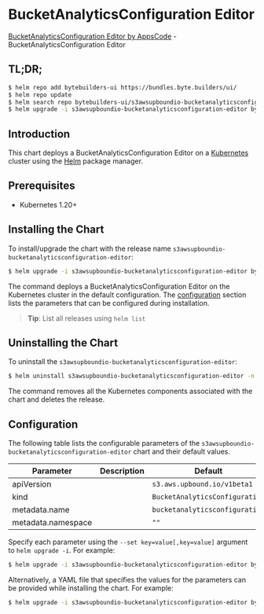 # BucketAnalyticsConfiguration Editor

[BucketAnalyticsConfiguration Editor by AppsCode](https://byte.builders) - BucketAnalyticsConfiguration Editor

## TL;DR;

```bash
$ helm repo add bytebuilders-ui https://bundles.byte.builders/ui/
$ helm repo update
$ helm search repo bytebuilders-ui/s3awsupboundio-bucketanalyticsconfiguration-editor --version=v0.4.18
$ helm upgrade -i s3awsupboundio-bucketanalyticsconfiguration-editor bytebuilders-ui/s3awsupboundio-bucketanalyticsconfiguration-editor -n default --create-namespace --version=v0.4.18
```

## Introduction

This chart deploys a BucketAnalyticsConfiguration Editor on a [Kubernetes](http://kubernetes.io) cluster using the [Helm](https://helm.sh) package manager.

## Prerequisites

- Kubernetes 1.20+

## Installing the Chart

To install/upgrade the chart with the release name `s3awsupboundio-bucketanalyticsconfiguration-editor`:

```bash
$ helm upgrade -i s3awsupboundio-bucketanalyticsconfiguration-editor bytebuilders-ui/s3awsupboundio-bucketanalyticsconfiguration-editor -n default --create-namespace --version=v0.4.18
```

The command deploys a BucketAnalyticsConfiguration Editor on the Kubernetes cluster in the default configuration. The [configuration](#configuration) section lists the parameters that can be configured during installation.

> **Tip**: List all releases using `helm list`

## Uninstalling the Chart

To uninstall the `s3awsupboundio-bucketanalyticsconfiguration-editor`:

```bash
$ helm uninstall s3awsupboundio-bucketanalyticsconfiguration-editor -n default
```

The command removes all the Kubernetes components associated with the chart and deletes the release.

## Configuration

The following table lists the configurable parameters of the `s3awsupboundio-bucketanalyticsconfiguration-editor` chart and their default values.

|     Parameter      | Description |                  Default                  |
|--------------------|-------------|-------------------------------------------|
| apiVersion         |             | <code>s3.aws.upbound.io/v1beta1</code>    |
| kind               |             | <code>BucketAnalyticsConfiguration</code> |
| metadata.name      |             | <code>bucketanalyticsconfiguration</code> |
| metadata.namespace |             | <code>""</code>                           |


Specify each parameter using the `--set key=value[,key=value]` argument to `helm upgrade -i`. For example:

```bash
$ helm upgrade -i s3awsupboundio-bucketanalyticsconfiguration-editor bytebuilders-ui/s3awsupboundio-bucketanalyticsconfiguration-editor -n default --create-namespace --version=v0.4.18 --set apiVersion=s3.aws.upbound.io/v1beta1
```

Alternatively, a YAML file that specifies the values for the parameters can be provided while
installing the chart. For example:

```bash
$ helm upgrade -i s3awsupboundio-bucketanalyticsconfiguration-editor bytebuilders-ui/s3awsupboundio-bucketanalyticsconfiguration-editor -n default --create-namespace --version=v0.4.18 --values values.yaml
```
